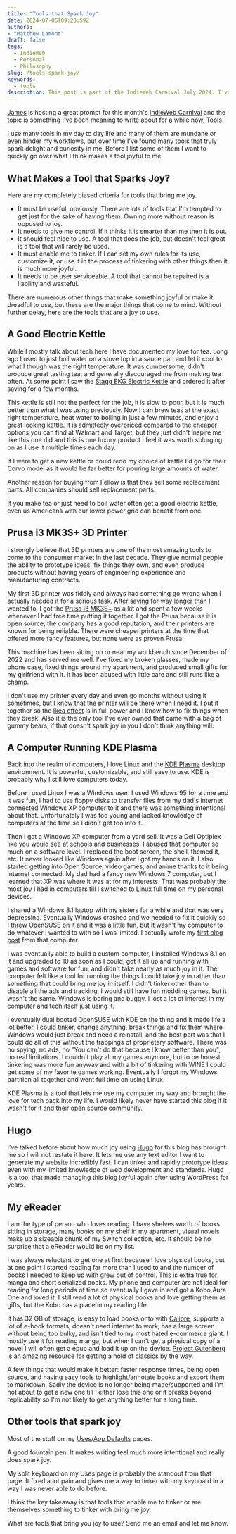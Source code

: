 ```yaml
---
title: "Tools that Spark Joy"
date: 2024-07-06T09:20:59Z
authors: 
- "Matthew Lamont"
draft: false
tags:
  - IndieWeb
  - Personal
  - Philosophy
slug: /tools-spark-joy/
keywords:
  - tools
description: This post is part of the IndieWeb Carnival July 2024. I've found many tools that are joyful to use, here are some of them.
---
```


[James](https://jamesg.blog/) is hosting a great prompt for this month's [IndieWeb Carnival](https://jamesg.blog/2024/07/01/indieweb-carnival-tools/) and the topic is something I've been meaning to write about for a while now, Tools.

I use many tools in my day to day life and many of them are mundane or even hinder my workflows, but over time I've found many tools that truly spark delight and curiosity in me. Before I list some of them I want to quickly go over what I think makes a tool joyful to me.

## What Makes a Tool that Sparks Joy?

Here are my completely biased criteria for tools that bring me joy.

- It must be useful, obviously. There are lots of tools that I'm tempted to get just for the sake of having them. Owning more without reason is opposed to joy.
- It needs to give me control. If it thinks it is smarter than me then it is out.
- It should feel nice to use. A tool that does the job, but doesn't feel great is a tool that will rarely be used.
- It must enable me to tinker. If I can set my own rules for its use, customize it, or use it in the process of tinkering with other things then it is much more joyful.
- It needs to be user serviceable. A tool that cannot be repaired is a liability and wasteful.

There are numerous other things that make something joyful or make it dreadful to use, but these are the major things that come to mind. Without further delay, here are the tools that are a joy to use.

## A Good Electric Kettle

While I mostly talk about tech here I have documented my love for tea. Long ago I used to just boil water on a stove top in a sauce pan and let it cool to what I though was the right temperature. It was cumbersome, didn't produce great tasting tea, and generally discouraged me from making tea often. At some point I saw the [Stagg EKG Electric Kettle](https://fellowproducts.com/products/stagg-ekg-electric-pour-over-kettle) and ordered it after saving for a few months. 

This kettle is still not the perfect for the job, it is slow to pour, but it is much better than what I was using previously. Now I can brew teas at the exact right temperature, heat water to boiling in just a few minutes, and enjoy a great looking kettle. It is admittedly overpriced compared to the cheaper options you can find at Walmart and Target, but they just didn't inspire me like this one did and this is one luxury product I feel it was worth splurging on as I use it multiple times each day.

If I were to get a new kettle or could redo my choice of kettle I'd go for their Corvo model as it would be far better for pouring large amounts of water.

Another reason for buying from Fellow is that they sell some replacement parts. All companies should sell replacement parts.

If you make tea or just need to boil water often get a good electric kettle, even us Americans with our lower power grid can benefit from one. 

## Prusa i3 MK3S+ 3D Printer

I strongly believe that 3D printers are one of the most amazing tools to come to the consumer market in the last decade. They give normal people the ability to prototype ideas, fix things they own, and even produce products without having years of engineering experience and manufacturing contracts. 

My first 3D printer was fiddly and always had something go wrong when I actually needed it for a serious task. After saving for way longer than I wanted to, I got the [Prusa i3 MK3S+](https://www.prusa3d.com/product/original-prusa-i3-mk3s-3d-printer-3/) as a kit and spent a few weeks whenever I had free time putting it together. I got the Prusa because it is open source, the company has a good reputation, and their printers are known for being reliable. There were cheaper printers at the time that offered more fancy features, but none were as proven Prusa. 

This machine has been sitting on or near my workbench since December of 2022 and has served me well. I've fixed my broken glasses, made my phone case, fixed things around my apartment, and produced small gifts for my girlfriend with it. It has been abused with little care and still runs like a champ.

I don't use my printer every day and even go months without using it sometimes, but I know that the printer will be there when I need it. I put it together so the [Ikea effect](https://en.wikipedia.org/wiki/IKEA_effect) is in full power and I know how to fix things when they break. Also it is the only tool I've ever owned that came with a bag of gummy bears, if that doesn't spark joy in you I don't think anything will.

## A Computer Running KDE Plasma

Back into the realm of computers, I love Linux and the [KDE Plasma](https://kde.org/plasma-desktop/) desktop environment. It is powerful, customizable, and still easy to use. KDE is probably why I still love computers today. 

Before I used Linux I was a Windows user. I used Windows 95 for a time and it was fun, I had to use floppy disks to transfer files from my dad's internet connected Windows XP computer to it and there was something intentional about that. Unfortunately I was too young and lacked knowledge of computers at the time so I didn't get too into it. 

Then I got a Windows XP computer from a yard sell. It was a Dell Optiplex like you would see at schools and businesses. I abused that computer so much on a software level. I replaced the boot screen, the shell, themed it, etc. It never looked like Windows again after I got my hands on it. I also started getting into Open Source, video games, and anime thanks to it being internet connected. My dad had a fancy new Windows 7 computer, but I learned that XP was where it was at for my interests. That was probably the most joy I had in computers till I switched to Linux full time on my personal devices.

I shared a Windows 8.1 laptop with my sisters for a while and that was very depressing. Eventually Windows crashed and we needed to fix it quickly so I threw OpenSUSE on it and it was a little fun, but it wasn't my computer to do whatever I wanted to with so I was limited. I actually wrote my [first blog post](https://techtea.io/articles/2013/just-started-this-blog-and-instaled-cairo-dock/) from that computer.

I was eventually able to build a custom computer, I installed Windows 8.1 on it and upgraded to 10 as soon as I could, got it all up and running with games and software for fun, and didn't take nearly as much joy in it. The computer felt like a tool for running the things I could take joy in rather than something that could bring me joy in itself. I didn't tinker other than to disable all the ads and tracking, I would still have fun modding games, but it wasn't the same. Windows is boring and buggy. I lost a lot of interest in my computer and tech itself just using it.

I eventually dual booted OpenSUSE with KDE on the thing and it made life a lot better. I could tinker, change anything, break things and fix them where Windows would just break and need a reinstall, and the best part was that I could do all of this without the trappings of proprietary software. There was no spying, no ads, no "You can't do that because I know better than you", no real limitations. I couldn't play all my games anymore, but to be honest tinkering was more fun anyway and with a bit of tinkering with WINE I could get some of my favorite games working. Eventually I forgot my Windows partition all together and went full time on using Linux.

KDE Plasma is a tool that lets me use my computer my way and brought the love for tech back into my life. I would likely never have started this blog if it wasn't for it and their open source community.

## Hugo

I've talked before about how much joy using [Hugo](https://gohugo.io) for this blog has brought me so I will not restate it here. It lets me use any text editor I want to generate my website incredibly fast. I can tinker and rapidly prototype ideas even with my limited knowledge of web development and standards. Hugo is a tool that made managing this blog joyful again after using WordPress for years.

## My eReader

I am the type of person who loves reading. I have shelves worth of books sitting in storage, many books on my shelf in my apartment, visual novels make up a sizeable chunk of my Switch collection, etc. It should be no surprise that a eReader would be on my list.

I was always reluctant to get one at first because I love physical books, but at one point I started reading far more than I used to and the number of books I needed to keep up with grew out of control. This is extra true for manga and short serialized books. My phone and computer are not ideal for reading for long periods of time so eventually I gave in and got a Kobo Aura One and loved it. I still read a lot of physical books and love getting them as gifts, but the Kobo has a place in my reading life.

It has 32 GB of storage, is easy to load books onto with [Calibre](https://calibre-ebook.com), supports a lot of e-book formats, doesn't need internet to work, has a large screen without being too bulky, and isn't tied to my most hated e-commerce giant. I mostly use it for reading manga, but when I can't get a physical copy of a novel I will often get a epub and load it up on the device. [Project Gutenberg](https://www.gutenberg.org) is an amazing resource for getting a hold of classics by the way.

A few things that would make it better: faster response times, being open source, and having easy tools to highlight/annotate books and export them to markdown. Sadly the device is no longer being made/supported and I'm not about to get a new one till I either lose this one or it breaks beyond replicability so I'm not likely to get anything better for a long time.

## Other tools that spark joy

Most of the stuff on my [Uses](https://techtea.io/uses/)/[App Defaults](https://techtea.io/articles/2023/app-defaults/) pages.

A good fountain pen. It makes writing feel much more intentional and really does spark joy.

My split keyboard on my Uses page is probably the standout from that page. It fixed a lot pain and gives me a way to tinker with my keyboard in a way I was never able to do before.

I think the key takeaway is that tools that enable me to tinker or are themselves something to tinker with bring me joy.

What are tools that bring you joy to use? Send me an email and let me know.
